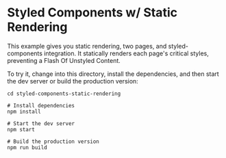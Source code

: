 # Styled Components w/ Static Rendering

This example gives you static rendering, two pages, and styled-components integration. It statically renders each page's critical styles, preventing a Flash Of Unstyled Content.

To try it, change into this directory, install the dependencies, and then start the dev server or build the production version:

```
cd styled-components-static-rendering

# Install dependencies
npm install

# Start the dev server
npm start

# Build the production version
npm run build
```
